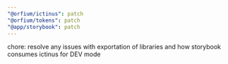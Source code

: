 ```yaml
---
"@orfium/ictinus": patch
"@orfium/tokens": patch
"@app/storybook": patch
---
```


chore: resolve any issues with exportation of libraries and how storybook consumes ictinus for DEV mode
